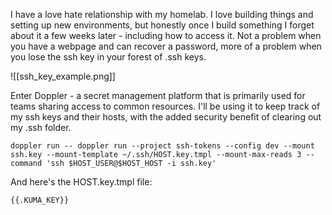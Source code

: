 I have a love hate relationship with my homelab. I love building things and setting up new environments, but honestly once I build something I forget about it a few weeks later - including how to access it. Not a problem when you have a webpage and can recover a password, more of a problem when you lose the ssh key in your forest of .ssh keys.

![[ssh_key_example.png]]

Enter Doppler - a secret management platform that is primarily used for teams sharing access to common resources. I'll be using it to keep track of my ssh keys and their hosts, with the added security benefit of clearing out my .ssh folder.

```
doppler run -- doppler run --project ssh-tokens --config dev --mount ssh.key --mount-template ~/.ssh/HOST.key.tmpl --mount-max-reads 3 --command 'ssh $HOST_USER@$HOST_HOST -i ssh.key'
```

And here's the HOST.key.tmpl file:

```
{{.KUMA_KEY}}
```